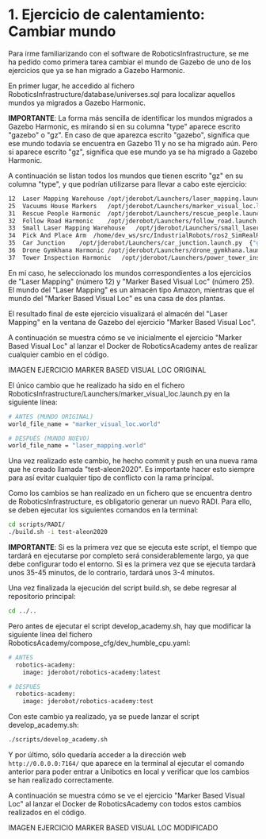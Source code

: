 # 1. Ejercicio de calentamiento: Cambiar mundo

Para irme familiarizando con el software de RoboticsInfrastructure, se me ha pedido como primera tarea cambiar el mundo de Gazebo de uno de los ejercicios que ya se han migrado a Gazebo Harmonic.

En primer lugar, he accedido al fichero RoboticsInfrastructure/database/universes.sql para localizar aquellos mundos ya migrados a Gazebo Harmonic.

**IMPORTANTE**: La forma más sencilla de identificar los mundos migrados a Gazebo Harmonic, es mirando si en su columna "type" aparece escrito "gazebo" o "gz". En caso de que aparezca escrito "gazebo", significa que ese mundo todavía se encuentra en Gazebo 11 y no se ha migrado aún. Pero si aparece escrito "gz", significa que ese mundo ya se ha migrado a Gazebo Harmonic.

A continuación se listan todos los mundos que tienen escrito "gz" en su columna "type", y que podrían utilizarse para llevar a cabo este ejercicio:

```sh
12	Laser Mapping Warehouse	/opt/jderobot/Launchers/laser_mapping.launch.py	{"gzsim":"/opt/jderobot/Launchers/visualization/laser_mapping.config"}	ROS2	gz	{0.0,0.0,0.0,0.0,0.0,0.0}
25	Vacuums House Markers	/opt/jderobot/Launchers/marker_visual_loc.launch.py	{"gzsim":"/opt/jderobot/Launchers/visualization/marker_visual_loc.config"}	ROS2	gz	{1,-1.5,0.6,0,0,0}
31	Rescue People Harmonic	/opt/jderobot/Launchers/rescue_people.launch.py	{"gzsim":"/opt/jderobot/Launchers/visualization/rescue_people.config"}	ROS2	gz	{0.0,0.0,0.0,0.0,0.0,0.0}
32	Follow Road Harmonic	/opt/jderobot/Launchers/follow_road.launch.py	{"gzsim":"/opt/jderobot/Launchers/visualization/follow_road.config"}	ROS2	gz	{0.0,0.0,0.0,0.0,0.0,0.0}
33	Small Laser Mapping Warehouse	/opt/jderobot/Launchers/small_laser_mapping.launch.py	{"gzsim":"/opt/jderobot/Launchers/visualization/small_laser_mapping.config"}	ROS2	gz	{0.0,0.0,0.0,0.0,0.0,0.0}
34	Pick And Place Arm	/home/dev_ws/src/IndustrialRobots/ros2_SimRealRobotControl/ros2srrc_launch/moveit2/moveit2.launch.py	None	ROS2	gazebo	{0.0,0.0,0.0,0.0,0.0,0.0}
35	Car Junction	/opt/jderobot/Launchers/car_junction.launch.py	{"gzsim":"/opt/jderobot/Launchers/visualization/car_junction.config"}	ROS2	gz	{0.0,0.0,0.0,0.0,0.0,0.0}
36	Drone Gymkhana Harmonic	/opt/jderobot/Launchers/drone_gymkhana.launch.py	None	ROS2	gz	{0.0,0.0,0.0,0.0,0.0,0.0}
37	Tower Inspection Harmonic	/opt/jderobot/Launchers/power_tower_inspection.launch.py	None	ROS2	gz	{0.0,0.0,0.0,0.0,0.0,0.0}
```

En mi caso, he seleccionado los mundos correspondientes a los ejercicios de "Laser Mapping" (número 12) y "Marker Based Visual Loc" (número 25). El mundo del "Laser Mapping" es un almacén tipo Amazon, mientras que el mundo del "Marker Based Visual Loc" es una casa de dos plantas.

El resultado final de este ejercicio visualizará el almacén del "Laser Mapping" en la ventana de Gazebo del ejercicio "Marker Based Visual Loc".

A continuación se muestra cómo se ve inicialmente el ejercicio "Marker Based Visual Loc" al lanzar el Docker de RoboticsAcademy antes de realizar cualquier cambio en el código.

IMAGEN EJERCICIO MARKER BASED VISUAL LOC ORIGINAL

El único cambio que he realizado ha sido en el fichero RoboticsInfrastructure/Launchers/marker_visual_loc.launch.py en la siguiente línea:

```sh
# ANTES (MUNDO ORIGINAL)
world_file_name = "marker_visual_loc.world"

# DESPUÉS (MUNDO NUEVO)
world_file_name = "laser_mapping.world"
```

Una vez realizado este cambio, he hecho commit y push en una nueva rama que he creado llamada "test-aleon2020". Es importante hacer esto siempre para así evitar cualquier tipo de conflicto con la rama principal.

Como los cambios se han realizado en un fichero que se encuentra dentro de RoboticsInfrastructure, es obligatorio generar un nuevo RADI. Para ello, se deben ejecutar los siguientes comandos en la terminal:

```sh
cd scripts/RADI/
./build.sh -i test-aleon2020
```

**IMPORTANTE**: Si es la primera vez que se ejecuta este script, el tiempo que tardará en ejecutarse por completo será considerablemente largo, ya que debe configurar todo el entorno. Si es la primera vez que se ejecuta tardará unos 35-45 minutos, de lo contrario, tardará unos 3-4 minutos.

Una vez finalizada la ejecución del script build.sh, se debe regresar al repositorio principal:

```sh
cd ../..
```

Pero antes de ejecutar el script develop_academy.sh, hay que modificar la siguiente línea del fichero RoboticsAcademy/compose_cfg/dev_humble_cpu.yaml:

```sh
# ANTES
  robotics-academy:
    image: jderobot/robotics-academy:latest

# DESPUÉS
  robotics-academy:
    image: jderobot/robotics-academy:test
```

Con este cambio ya realizado, ya se puede lanzar el script develop_academy.sh:

```sh
./scripts/develop_academy.sh
```

Y por último, sólo quedaría acceder a la dirección web `http://0.0.0.0:7164/` que aparece en la terminal al ejecutar el comando anterior para poder entrar a Unibotics en local y verificar que los cambios se han realizado correctamente.

A continuación se muestra cómo se ve el ejercicio "Marker Based Visual Loc" al lanzar el Docker de RoboticsAcademy con todos estos cambios realizados en el código.

IMAGEN EJERCICIO MARKER BASED VISUAL LOC MODIFICADO